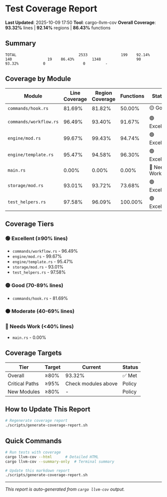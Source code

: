 # Test Coverage Report

**Last Updated**: 2025-10-09 17:50
**Tool**: cargo-llvm-cov
**Overall Coverage**: **93.32%** lines | **92.14%** regions | **86.43%** functions

## Summary

```
TOTAL                            2533               199    92.14%         140                19    86.43%        1348                90    93.32%           0                 0         -
```

## Coverage by Module

| Module | Line Coverage | Region Coverage | Functions | Status |
|--------|--------------|-----------------|-----------|--------|
| `commands/hook.rs` | 81.69% | 81.82% | 50.00% | 🟡 Good |
| `commands/workflow.rs` | 96.49% | 93.40% | 91.67% | 🟢 Excellent |
| `engine/mod.rs` | 99.67% | 99.43% | 94.74% | 🟢 Excellent |
| `engine/template.rs` | 95.47% | 94.58% | 96.30% | 🟢 Excellent |
| `main.rs` | 0.00% | 0.00% | 0.00% | 🔴 Needs Work |
| `storage/mod.rs` | 93.01% | 93.72% | 73.68% | 🟢 Excellent |
| `test_helpers.rs` | 97.58% | 96.09% | 100.00% | 🟢 Excellent |

## Coverage Tiers

### 🟢 Excellent (≥90% lines)
- `commands/workflow.rs` - 96.49%
- `engine/mod.rs` - 99.67%
- `engine/template.rs` - 95.47%
- `storage/mod.rs` - 93.01%
- `test_helpers.rs` - 97.58%

### 🟡 Good (70-89% lines)
- `commands/hook.rs` - 81.69%

### 🟠 Moderate (40-69% lines)

### 🔴 Needs Work (<40% lines)
- `main.rs` - 0.00%

## Coverage Targets

| Tier | Target | Current | Status |
|------|--------|---------|--------|
| Overall | ≥80% | 93.32% | ✅ Met |
| Critical Paths | ≥95% | Check modules above | Policy |
| New Modules | ≥80% | - | Policy |

## How to Update This Report

```bash
# Regenerate coverage report
./scripts/generate-coverage-report.sh
```

## Quick Commands

```bash
# Run tests with coverage
cargo llvm-cov --html      # Detailed HTML
cargo llvm-cov --summary-only  # Terminal summary

# Update this markdown report
./scripts/generate-coverage-report.sh
```

---

*This report is auto-generated from `cargo llvm-cov` output.*
